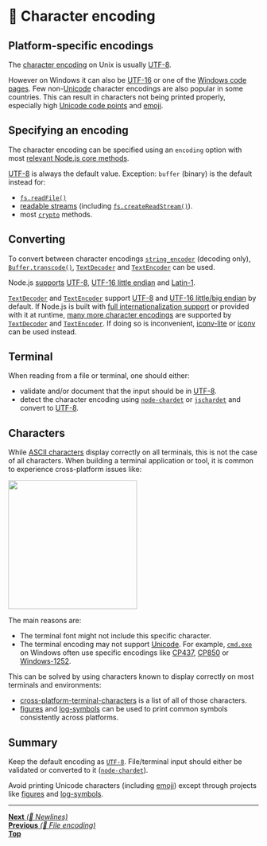 # 📝 Character encoding

## Platform-specific encodings

The [character encoding](https://en.wikipedia.org/wiki/Character_encoding) on
Unix is usually [UTF-8](https://en.wikipedia.org/wiki/UTF-8).

However on Windows it can also be [UTF-16](https://en.wikipedia.org/wiki/UTF-16)
or one of the
[Windows code pages](https://en.wikipedia.org/wiki/Windows_code_page). Few
non-[Unicode](https://unicode.org/) character encodings are also popular in some
countries. This can result in characters not being printed properly, especially
high
[Unicode code points](https://en.wikipedia.org/wiki/Unicode#Code_point_planes_and_blocks)
and [emoji](https://en.wikipedia.org/wiki/Emoji).

## Specifying an encoding

The character encoding can be specified using an `encoding` option with most
[relevant Node.js core methods](https://nodejs.org/api/fs.html#fs_fs_writefile_file_data_options_callback).

[UTF-8](https://en.wikipedia.org/wiki/UTF-8) is always the default value.
Exception: `buffer` (binary) is the default instead for:

- [`fs.readFile()`](https://nodejs.org/api/fs.html#fs_fs_readfile_path_options_callback)
- [readable streams](https://nodejs.org/api/stream.html#stream_readable_streams)
  (including
  [`fs.createReadStream()`](https://nodejs.org/api/fs.html#fs_fs_createreadstream_path_options)).
- most [`crypto`](https://nodejs.org/api/crypto.html) methods.

## Converting

To convert between character encodings
[`string_encoder`](https://nodejs.org/api/string_decoder.html) (decoding only),
[`Buffer.transcode()`](https://nodejs.org/api/buffer.html#buffer_buffer_transcode_source_fromenc_toenc),
[`TextDecoder`](https://nodejs.org/api/util.html#util_class_util_textdecoder)
and
[`TextEncoder`](https://nodejs.org/api/util.html#util_class_util_textencoder)
can be used.

Node.js
[supports](https://nodejs.org/api/buffer.html#buffer_buffers_and_character_encodings)
[UTF-8](https://en.wikipedia.org/wiki/UTF-8),
[UTF-16 little endian](https://en.wikipedia.org/wiki/UTF-16) and
[Latin-1](https://en.wikipedia.org/wiki/ISO/IEC_8859-1).

[`TextDecoder`](https://nodejs.org/api/util.html#util_class_util_textdecoder)
and
[`TextEncoder`](https://nodejs.org/api/util.html#util_class_util_textencoder)
support [UTF-8](https://en.wikipedia.org/wiki/UTF-8) and
[UTF-16 little/big endian](https://en.wikipedia.org/wiki/UTF-16) by default. If
Node.js is built with
[full internationalization support](https://nodejs.org/api/intl.html#intl_internationalization_support)
or provided with it at runtime,
[many more character encodings](https://nodejs.org/api/util.html#util_encodings_requiring_full_icu_data)
are supported by
[`TextDecoder`](https://nodejs.org/api/util.html#util_class_util_textdecoder)
and
[`TextEncoder`](https://nodejs.org/api/util.html#util_class_util_textencoder).
If doing so is inconvenient,
[iconv-lite](https://github.com/ashtuchkin/iconv-lite) or
[iconv](https://github.com/bnoordhuis/node-iconv) can be used instead.

## Terminal

When reading from a file or terminal, one should either:

- validate and/or document that the input should be in
  [UTF-8](https://en.wikipedia.org/wiki/UTF-8).
- detect the character encoding using
  [`node-chardet`](https://github.com/runk/node-chardet) or
  [`jschardet`](https://github.com/aadsm/jschardet) and convert to
  [UTF-8](https://en.wikipedia.org/wiki/UTF-8).

## Characters

While [ASCII characters](https://en.wikipedia.org/wiki/ASCII) display correctly
on all terminals, this is not the case of all characters. When building a
terminal application or tool, it is common to experience cross-platform issues
like:

<img src="https://raw.githubusercontent.com/ehmicky/cross-platform-terminal-characters/main/invalid_terminal_characters.png" width="259"/>

The main reasons are:

- The terminal font might not include this specific character.
- The terminal encoding may not support
  [Unicode](https://en.wikipedia.org/wiki/Unicode). For example,
  [`cmd.exe`](https://en.wikipedia.org/wiki/Cmd.exe) on Windows often use
  specific encodings like [CP437](https://en.wikipedia.org/wiki/Code_page_437),
  [CP850](https://en.wikipedia.org/wiki/Code_page_850) or
  [Windows-1252](https://en.wikipedia.org/wiki/Windows-1252).

This can be solved by using characters known to display correctly on most
terminals and environments:

- [cross-platform-terminal-characters](https://github.com/ehmicky/cross-platform-terminal-characters)
  is a list of all of those characters.
- [figures](https://github.com/sindresorhus/figures) and
  [log-symbols](https://github.com/sindresorhus/log-symbols) can be used to
  print common symbols consistently across platforms.

## Summary

Keep the default encoding as [`UTF-8`](https://en.wikipedia.org/wiki/UTF-8).
File/terminal input should either be validated or converted to it
([`node-chardet`](https://github.com/runk/node-chardet)).

Avoid printing Unicode characters (including
[emoji](https://en.wikipedia.org/wiki/Emoji)) except through projects like
[figures](https://github.com/sindresorhus/figures) and
[log-symbols](https://github.com/sindresorhus/log-symbols).

<hr>

[**Next** _(📝 Newlines)_](newlines.md)\
[**Previous** _(📝 File encoding)_](README.md)\
[**Top**](README.md)
